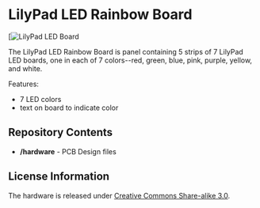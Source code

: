 LilyPad LED Rainbow Board
========================
[![LilyPad LED Board](https://dlnmh9ip6v2uc.cloudfront.net//images/products/1/1/3/2/5/11325-02a.jpg)  


The LilyPad LED Rainbow Board is panel containing 5 strips of 7 LilyPad LED boards, one in each of 7 colors--red, green, blue, pink, purple, yellow, and white.

Features:

* 7 LED colors
* text on board to indicate color


Repository Contents
-------------------
* **/hardware** - PCB Design files 

License Information
-------------------

The hardware is released under [Creative Commons Share-alike 3.0](http://creativecommons.org/licenses/by-sa/3.0/). 

